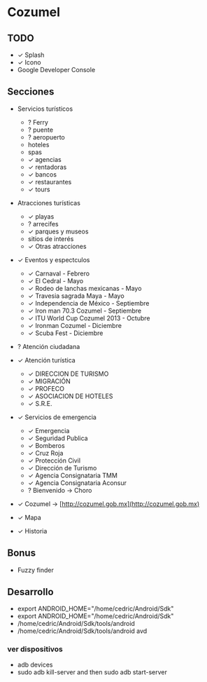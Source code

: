 # Cozumel
## TODO
- ✓ Splash
- ✓ Icono
- Google Developer Console

## Secciones
- Servicios turísticos
  - ? Ferry
  - ? puente
  - ? aeropuerto
  - hoteles
  - spas
  - ✓ agencias
  - ✓ rentadoras
  - ✓ bancos
  - ✓ restaurantes
  - ✓ tours  

- Atracciones turísticas
  - ✓ playas
  - ? arrecifes
  - ✓ parques y museos  
  - sitios de interés
  - ✓ Otras atracciones

- ✓ Eventos y espectculos
  - ✓ Carnaval - Febrero
  - ✓ El Cedral - Mayo
  - ✓ Rodeo de lanchas mexicanas - Mayo
  - ✓ Travesia sagrada Maya - Mayo
  - ✓ Independencia de México - Septiembre
  - ✓ Iron man 70.3 Cozumel - Septiembre
  - ✓ ITU World Cup Cozumel 2013 - Octubre
  - ✓ Ironman Cozumel - Diciembre
  - ✓ Scuba Fest - Diciembre

- ? Atención ciudadana  
- ✓ Atención turística
  - ✓ DIRECCION DE TURISMO
  - ✓ MIGRACIÓN
  - ✓ PROFECO
  - ✓ ASOCIACION DE HOTELES
  - ✓ S.R.E.

- ✓ Servicios de emergencia
  - ✓ Emergencia
  - ✓ Seguridad Publica
  - ✓ Bomberos
  - ✓ Cruz Roja
  - ✓ Protección Civil
  - ✓ Dirección de Turismo
  - ✓ Agencia Consignataria TMM
  - ✓ Agencia Consignataria Aconsur
  - ? Bienvenido → Choro

- ✓ Cozumel → [http://cozumel.gob.mx](http://cozumel.gob.mx)
- ✓ Mapa
- ✓ Historia

## Bonus
- Fuzzy finder

## Desarrollo
- export ANDROID_HOME="/home/cedric/Android/Sdk"
- export ANDROID_HOME="/home/cedric/Android/Sdk"
- /home/cedric/Android/Sdk/tools/android
- /home/cedric/Android/Sdk/tools/android avd

### ver dispositivos
- adb devices
- sudo adb kill-server and then sudo adb start-server
